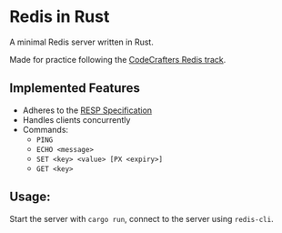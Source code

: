 # Redis in Rust

A minimal Redis server written in Rust.

Made for practice following the [CodeCrafters Redis track](https://app.codecrafters.io/courses/redis?track=rust).


## Implemented Features

* Adheres to the [RESP Specification](https://redis.io/docs/reference/protocol-spec/)
* Handles clients concurrently
* Commands: 
   * `PING` 
   * `ECHO <message>`
   * `SET <key> <value> [PX <expiry>]`
   * `GET <key>`

## Usage:

Start the server with `cargo run`, connect to the server using `redis-cli`.